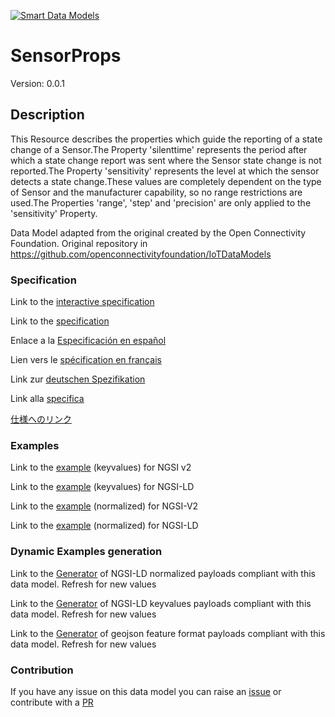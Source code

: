 [![Smart Data Models](https://smartdatamodels.org/wp-content/uploads/2022/01/SmartDataModels_logo.png "Logo")](https://smartdatamodels.org)
# SensorProps
Version: 0.0.1

## Description 

This Resource describes the properties which guide the reporting of a state change of a Sensor.The Property 'silenttime' represents the period after which a state change report was sent where the Sensor state change is not reported.The Property 'sensitivity' represents the level at which the sensor detects a state change.These values are completely dependent on the type of Sensor and the manufacturer capability, so no range restrictions are used.The Properties 'range', 'step' and 'precision' are only applied to the 'sensitivity' Property.

Data Model adapted from the original created by the Open Connectivity Foundation. Original repository in https://github.com/openconnectivityfoundation/IoTDataModels
### Specification

Link to the [interactive specification](https://swagger.lab.fiware.org/?url=https://smart-data-models.github.io/dataModel.OCF/SensorProps/swagger.yaml)

Link to the [specification](https://github.com/smart-data-models/dataModel.OCF/blob/master/SensorProps/doc/spec.md)

Enlace a la [Especificación en español](https://github.com/smart-data-models/dataModel.OCF/blob/master/SensorProps/doc/spec_ES.md)

Lien vers le [spécification en français](https://github.com/smart-data-models/dataModel.OCF/blob/master/SensorProps/doc/spec_FR.md)

Link zur [deutschen Spezifikation](https://github.com/smart-data-models/dataModel.OCF/blob/master/SensorProps/doc/spec_DE.md)

Link alla [specifica](https://github.com/smart-data-models/dataModel.OCF/blob/master/SensorProps/doc/spec_IT.md)

[仕様へのリンク](https://github.com/smart-data-models/dataModel.OCF/blob/master/SensorProps/doc/spec_JA.md)
### Examples

Link to the [example](https://smart-data-models.github.io/dataModel.OCF/SensorProps/examples/example.json) (keyvalues) for NGSI v2

Link to the [example](https://smart-data-models.github.io/dataModel.OCF/SensorProps/examples/example.jsonld) (keyvalues) for NGSI-LD

Link to the [example](https://smart-data-models.github.io/dataModel.OCF/SensorProps/examples/example-normalized.json) (normalized) for NGSI-V2

Link to the [example](https://smart-data-models.github.io/dataModel.OCF/SensorProps/examples/example-normalized.jsonld) (normalized) for NGSI-LD
### Dynamic Examples generation

Link to the [Generator](https://smartdatamodels.org/extra/ngsi-ld_generator.php?schemaUrl=https://raw.githubusercontent.com/smart-data-models/dataModel.OCF/master/SensorProps/schema.json&email=info@smartdatamodels.org) of NGSI-LD normalized payloads compliant with this data model. Refresh for new values

Link to the [Generator](https://smartdatamodels.org/extra/ngsi-ld_generator_keyvalues.php?schemaUrl=https://raw.githubusercontent.com/smart-data-models/dataModel.OCF/master/SensorProps/schema.json&email=info@smartdatamodels.org) of NGSI-LD keyvalues payloads compliant with this data model. Refresh for new values

Link to the [Generator](https://smartdatamodels.org/extra/geojson_features_generator.php?schemaUrl=https://raw.githubusercontent.com/smart-data-models/dataModel.OCF/master/SensorProps/schema.json&email=info@smartdatamodels.org) of geojson feature format payloads compliant with this data model. Refresh for new values
### Contribution

 If you have any issue on this data model you can raise an [issue](https://github.com/smart-data-models/dataModel.OCF/issues)  or contribute with a [PR](https://github.com/smart-data-models/dataModel.OCF/pulls)